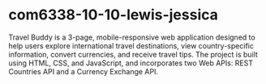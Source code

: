 # com6338-10-10-lewis-jessica
Travel Buddy is a 3-page, mobile-responsive web application designed to help users explore international travel destinations, view country-specific information, convert currencies, and receive travel tips. The project is built using HTML, CSS, and JavaScript, and incorporates two Web APIs: REST Countries API and a Currency Exchange API.
